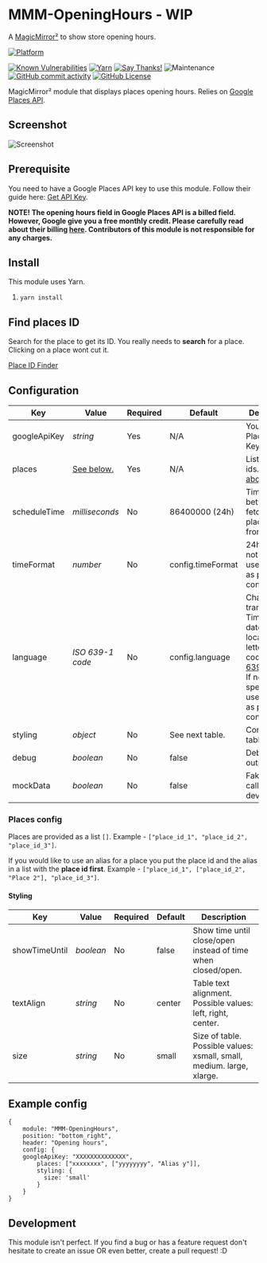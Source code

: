 # MMM-OpeningHours - WIP

A [MagicMirror²](https://magicmirror.builders) to show store opening hours.

[![Platform](https://img.shields.io/badge/platform-MagicMirror-informational)](https://MagicMirror.builders)

[![Known Vulnerabilities](https://snyk.io/test/github/Menturan/MMM-OpeningHours/badge.svg)](https://snyk.io/test/github/Menturan/MMM-OpeningHours)
[![Yarn](https://img.shields.io/badge/dependency%20manager-Yarn-blue.svg?style=flat-square)](https://yarnpkg.com)
[![Say Thanks!](https://img.shields.io/badge/Say%20Thanks-!-1EAEDB.svg?style=flat-square)](https://saythanks.io/to/Menturan)
![Maintenance](https://img.shields.io/maintenance/yes/2022.svg?style=flat-square)
[![GitHub commit activity](https://img.shields.io/github/commit-activity/m/Menturan/MMM-OpeningHours.svg?style=flat-square)](https://github.com/Menturan/MMM-OpeningHours/graphs/commit-activity)
[![GitHub License](https://img.shields.io/github/license/Menturan/MMM-OpeningHours.svg?style=flat-square)](https://github.com/Menturan/MMM-OpeningHours/blob/master/LICENSE)


MagicMirror² module that displays places opening hours.
Relies on [Google Places API](https://developers.google.com/places/web-service/intro).

## Screenshot
![Screenshot](screenshot.png)

## Prerequisite

You need to have a Google Places API key to use this module.
Follow their guide here: [Get API Key](https://developers.google.com/places/web-service/get-api-key).

**NOTE! The opening hours field in Google Places API is a billed field.
However, Google give you a free monthly credit.
Please carefully read about their billing [here](https://developers.google.com/places/web-service/usage-and-billing).
Contributors of this module is not responsible for any charges.**

## Install
This module uses Yarn.
1. `yarn install`

## Find places ID
Search for the place to get its ID. You really needs to **search** for a place. Clicking on a place wont cut it.

[Place ID Finder](https://developers.google.com/maps/documentation/javascript/examples/places-placeid-finder)

## Configuration

| Key          | Value             | Required | Default           | Description                                                                                                                                                                                             |
|--------------|-------------------|----------|-------------------|---------------------------------------------------------------------------------------------------------------------------------------------------------------------------------------------------------|
| googleApiKey | _string_          | Yes      | N/A               | Your Google Places API Key.                                                                                                                                                                             |
| places       | [See below.](#places-config)        | Yes      | N/A               | List of place ids. [See above.](#find-places-id)                                                                                                                                                        |
| scheduleTime | _milliseconds_    | No       | 86400000 (24h)    | Time between fetching place data from Google.                                                                                                                                                           |
| timeFormat   | _number_          | No       | config.timeFormat | 24h, 12h. If not specified, uses same as parent config.                                                                                                                                                 |
| language     | _ISO 639-1  code_ | No       | config.language   | Changes the translation. Time and date is still locale. Two letter country code. [ISO 639-1 code](https://en.wikipedia.org/wiki/List_of_ISO_639-1_codes). If not specified, uses same as parent config. |
| styling      | _object_          | No       | See next table.   | Configure table style.
| debug        | _boolean_         | No       | false             | Debug output.                                                                                                                                                                                           |
| mockData     | _boolean_         | No       | false             | Fake API-call. Used for development.                                                                                                                                                                    |

### Places config
Places are provided as a list `[]`. Example - `["place_id_1", "place_id_2", "place_id_3"]`.

If you would like to use an alias for a place you put the place id and the alias in a list with the **place id first**. Example - `["place_id_1", ["place_id_2", "Place 2"], "place_id_3"]`.

#### Styling

| Key           | Value     | Required | Default | Description                                                           |
|---------------|-----------|----------|---------|-----------------------------------------------------------------------|
| showTimeUntil | _boolean_ | No       | false   | Show time until close/open instead of time when closed/open.          |
| textAlign     | _string_  | No       | center  | Table text alignment. Possible values: left, right, center.           |
| size          | _string_  | No       | small   | Size of table. Possible values: xsmall, small, medium. large, xlarge. |


## Example config

```
{
    module: "MMM-OpeningHours",
    position: "bottom_right",
    header: "Opening hours",
    config: {
    googleApiKey: "XXXXXXXXXXXXXX",
        places: ["xxxxxxxx", ["yyyyyyyy", "Alias y"]],
        styling: {
          size: 'small'
        }
    }
}
```
## Development
This module isn't perfect. If you find a bug or has a feature request don't hesitate to create an issue OR even better, create a pull request! :D
